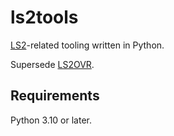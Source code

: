 ls2tools
=====

[LS2](https://github.com/DarkEnergyProcessor/livesim2/tree/over_the_rainbow)-related tooling written in Python.

Supersede [LS2OVR](https://github.com/DarkEnergyProcessor/LS2OVR).

Requirements
-----

Python 3.10 or later.
